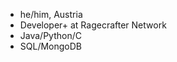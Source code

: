 - he/him, Austria
- Developer+ at Ragecrafter Network
- Java/Python/C
- SQL/MongoDB

<!---
Fly1337/Fly1337 is a ✨ special ✨ repository because its `README.md` (this file) appears on your GitHub profile.
You can click the Preview link to take a look at your changes.
--->
